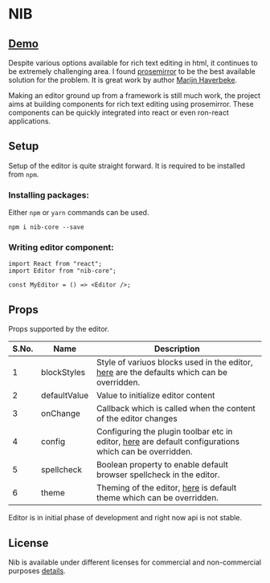 # NIB

## [Demo](http://www.nibedit.com)

Despite various options available for rich text editing in html, it continues to be extremely challenging area. I found [prosemirror](http://prosemirror.net) to be the best available solution for the problem. It is great work by author [Marijn Haverbeke](http://marijnhaverbeke.nl/).

Making an editor ground up from a framework is still much work, the project aims at building components for rich text editing using prosemirror. These components can be quickly integrated into react or even ron-react applications.

## Setup

Setup of the editor is quite straight forward. It is required to be installed from `npm`.

### Installing packages:

Either `npm` or `yarn` commands can be used.

```
npm i nib-core --save
```

### Writing editor component:

```
import React from "react";
import Editor from "nib-core";

const MyEditor = () => <Editor />;
```

## Props

Props supported by the editor.

| S.No. | Name         | Description                                                                                                                                                                                  |
| ----- | ------------ | -------------------------------------------------------------------------------------------------------------------------------------------------------------------------------------------- |
| 1     | blockStyles  | Style of variuos blocks used in the editor, [here](https://github.com/jpuri/Nib/blob/master/packages/core/src/components/Editor/blockStyles.js#L1) are the defaults which can be overridden. |
| 2     | defaultValue | Value to initialize editor content                                                                                                                                                           |
| 3     | onChange     | Callback which is called when the content of the editor changes                                                                                                                              |
| 4     | config       | Configuring the plugin toolbar etc in editor, [here](https://github.com/jpuri/Nib/blob/master/packages/core/src/common/config/index.js) are default configurations which can be overridden.  |
| 5     | spellcheck   | Boolean property to enable default browser spellcheck in the editor.                                                                                                                         |
| 6     | theme        | Theming of the editor, [here](https://github.com/jpuri/Nib/blob/master/packages/core/src/components/Editor/theme.js) is default theme which can be overridden.                               |

Editor is in initial phase of development and right now api is not stable.

## License

Nib is available under different licenses for commercial and non-commercial purposes [details](http://www.nibedit.com/index.html#/License).
